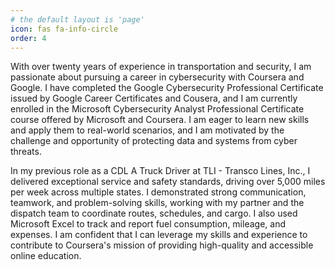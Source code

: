 ```yaml
---
# the default layout is 'page'
icon: fas fa-info-circle
order: 4
---
```


With over twenty years of experience in transportation and security, I am passionate about pursuing a career in cybersecurity with Coursera and Google. I have completed the Google Cybersecurity Professional Certificate issued by Google Career Certificates and Cousera, and I am currently enrolled in the Microsoft Cybersecurity Analyst Professional Certificate course offered by Microsoft and Coursera. I am eager to learn new skills and apply them to real-world scenarios, and I am motivated by the challenge and opportunity of protecting data and systems from cyber threats.

In my previous role as a CDL A Truck Driver at TLI - Transco Lines, Inc., I delivered exceptional service and safety standards, driving over 5,000 miles per week across multiple states. I demonstrated strong communication, teamwork, and problem-solving skills, working with my partner and the dispatch team to coordinate routes, schedules, and cargo. I also used Microsoft Excel to track and report fuel consumption, mileage, and expenses. I am confident that I can leverage my skills and experience to contribute to Coursera's mission of providing high-quality and accessible online education. 

